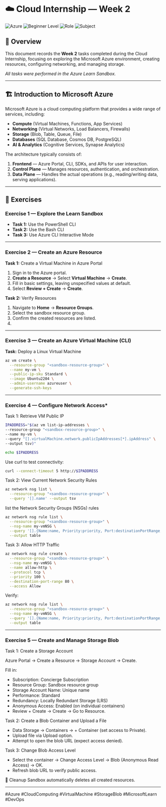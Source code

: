 # ☁️ Cloud Internship — Week 2

![Azure](https://img.shields.io/badge/Microsoft%20Azure-0078D4?logo=microsoftazure&logoColor=white)
![Beginner Level](https://img.shields.io/badge/Level-Beginner-green)
![Role](https://img.shields.io/badge/Role-Administrator%20%7C%20Developer%20%7C%20DevOps%20Engineer%20%7C%20Solution%20Architect-blue)
![Subject](https://img.shields.io/badge/Subject-Cloud%20Computing%20%7C%20Azure%20Architecture%20%7C%20Infrastructure-orange)

## 📖 Overview
This document records the **Week 2** tasks completed during the Cloud Internship, focusing on exploring the Microsoft Azure environment, creating resources, configuring networking, and managing storage.

_All tasks were performed in the Azure Learn Sandbox._

---

## 🏗 Introduction to Microsoft Azure
Microsoft Azure is a cloud computing platform that provides a wide range of services, including:
- **Compute** (Virtual Machines, Functions, App Services)
- **Networking** (Virtual Networks, Load Balancers, Firewalls)
- **Storage** (Blob, Table, Queue, File)
- **Databases** (SQL Database, Cosmos DB, PostgreSQL)
- **AI & Analytics** (Cognitive Services, Synapse Analytics)

The architecture typically consists of:
1. **Frontend** — Azure Portal, CLI, SDKs, and APIs for user interaction.
2. **Control Plane** — Manages resources, authentication, and orchestration.
3. **Data Plane** — Handles the actual operations (e.g., reading/writing data, serving applications).

---

## 📌 Exercises

### **Exercise 1 — Explore the Learn Sandbox**
- **Task 1:** Use the PowerShell CLI  
- **Task 2:** Use the Bash CLI  
- **Task 3:** Use Azure CLI Interactive Mode  

---

### **Exercise 2 — Create an Azure Resource**
**Task 1:** Create a Virtual Machine in Azure Portal
1. Sign in to the Azure portal.
2. **Create a Resource** → Select **Virtual Machine** → **Create**.
3. Fill in basic settings, leaving unspecified values at default.
4. Select **Review + Create** → **Create**.

**Task 2:** Verify Resources
1. Navigate to **Home** → **Resource Groups**.
2. Select the sandbox resource group.
3. Confirm the created resources are listed.
4. 
---

### **Exercise 3 — Create an Azure Virtual Machine (CLI)**
**Task:** Deploy a Linux Virtual Machine

```bash
az vm create \
  --resource-group "<sandbox-resource-group>" \
  --name my-vm \
  --public-ip-sku Standard \
  --image Ubuntu2204 \
  --admin-username azureuser \
  --generate-ssh-keys
```

---

### **Exercise 4 — Configure Network Access***
Task 1: Retrieve VM Public IP

```bash
IPADDRESS="$(az vm list-ip-addresses \
--resource-group "<sandbox-resource-group>" \
--name my-vm \
--query "[].virtualMachine.network.publicIpAddresses[*].ipAddress" \
--output tsv)"
```

```bash
echo $IPADDRESS
```

Use curl to test connectivity:

```bash
curl --connect-timeout 5 http://$IPADDRESS
```

Task 2: View Current Network Security Rules

```bash
az network nsg list \
  --resource-group "<sandbox-resource-group>" \
  --query '[].name' --output tsv
```
list the Network Security Groups (NSGs) rules

```bash
az network nsg rule list \
  --resource-group "<sandbox-resource-group>" \
  --nsg-name my-vmNSG \
  --query '[].{Name:name, Priority:priority, Port:destinationPortRange, Access:access}' \
  --output table
```

Task 3: Allow HTTP Traffic

```bash
az network nsg rule create \
  --resource-group "<sandbox-resource-group>" \
  --nsg-name my-vmNSG \
  --name allow-http \
  --protocol tcp \
  --priority 100 \
  --destination-port-range 80 \
  --access Allow
```

Verify:

```bash
az network nsg rule list \
  --resource-group "<sandbox-resource-group>" \
  --nsg-name my-vmNSG \
  --query '[].{Name:name, Priority:priority, Port:destinationPortRange, Access:access}' \
  --output table
```

---

### **Exercise 5 — Create and Manage Storage Blob**

Task 1: Create a Storage Account

Azure Portal → Create a Resource → Storage Account → Create.

Fill in:
- Subscription: Concierge Subscription
- Resource Group: Sandbox resource group
- Storage Account Name: Unique name
- Performance: Standard
- Redundancy: Locally Redundant Storage (LRS)
- Anonymous Access: Enabled (on individual containers)
- Review + Create → Create → Go to Resource.

Task 2: Create a Blob Container and Upload a File

- Data Storage → Containers → + Container (set access to Private).
- Upload file via Upload option.
- Attempt to open the blob URL (expect access denied).

Task 3: Change Blob Access Level

- Select the container → Change Access Level → Blob (Anonymous Read Access) → OK.
- Refresh blob URL to verify public access.

🧹 Cleanup
Sandbox automatically deletes all created resources.

---

#Azure #CloudComputing #VirtualMachine #StorageBlob #MicrosoftLearn #DevOps
